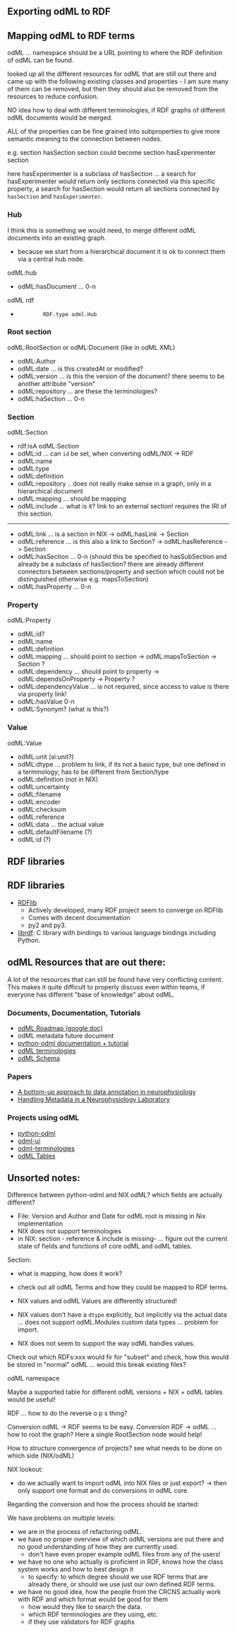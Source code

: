 ## Exporting odML to RDF


## Mapping odML to RDF terms

odML ... namespace should be a URL pointing to where the RDF definition of odML can be found.

looked up all the different resources for odML that are still out there and came up with the following existing
classes and properties - I am sure many of them can be removed, but then they should also be removed from the
resources to reduce confusion.

NO idea how to deal with different terminologies, if RDF graphs of different odML documents would be merged.

ALL of the properties can be fine grained into subproperties to give more semantic meaning to the connection
between nodes.

e.g.
    section hasSection section
 could become
    section hasExperimenter section
    
 here hasExperimenter is a subclass of hasSection ... a search for hasExperimenter would return only sections connected
 via this specific property, a search for hasSection would return all sections connected by `hasSection` and `hasExperimenter`.



### Hub
I think this is something we would need, to merge different odML documents into an existing graph.
- because we start from a hierarchical document it is ok to connect them via a central hub node.

odML:hub
- odML:hasDocument ... 0-n


odML            rdf
  -             RDF.type odml.Hub
                


### Root section

odML:RootSection or odML:Document (like in odML XML)
- odML:Author
- odML:date ... is this createdAt or modified?
- odML:version ... is this the version of the document? there seems to be another attribute "version"
- odML:repository ... are these the terminologies?
- odML:haSection ... 0-n


### Section
odML:Section
- rdf:isA odML:Section
- odML:id ... can `id` be set, when converting odML/NIX -> RDF
- odML:name
- odML:type
- odML:definition
- odML:repository .. does not really make sense in a graph, only in a hierarchical document
- odML:mapping ... should be mapping
- odML:include ... what is it? link to an external section! requires the IRI of this section.
--------------------------------
- odML:link ... is a section in NIX
    -> odML:hasLink -> Section
- odML:reference ... is this also a link to Section?
    -> odML:hasReference -> Section
- odML:hasSection ... 0-n (should this be specified to hasSubSection and already be a subclass of hasSection?
                                                     there are already different connectors between sections/property and section
                                                     which could not be distinguished otherwise e.g. mapsToSection)
- odML:hasProperty ... 0-n


### Property

odML:Property
- odML:id?
- odML:name
- odML:definition
- odML:mapping ... should point to section
    -> odML:mapsToSection -> Section ?
- odML:dependency ... should point to property
    -> odML:dependsOnProperty -> Property ?
- odML:dependencyValue ... is not required, since access to value is there via property link!
- odML:hasValue 0-n
- odML:Synonym? (what is this?)


### Value
odML:Value
- odML:unit (si:unit?)
- odML:dtype ... problem to link, if its not a basic type, but one defined in a terminology; has to be different from Section/type
- odML:definition (not in NIX)
- odML:uncertainty
- odML:filename
- odML:encoder
- odML:checksum
- odML:reference
- odML:data ... the actual value
- odML:defaultFilename (?)
- odML:id (?)

## RDF libraries

## RDF libraries
- [RDFlib](https://github.com/RDFLib/rdflib) 
    - Actively developed, many RDF project seem to converge on RDFlib
    - Comes with decent documentation
    - py2 and py3.
- [librdf](http://librdf.org/): C library with bindings to various language bindings including Python.


## odML Resources that are out there:
A lot of the resources that can still be found have very conflicting content. This makes it quite difficult to
properly discuss even within teams, if everyone has different "base of knowledge" about odML.

### Documents, Documentation, Tutorials
- [odML Roadmap (google doc)](https://docs.google.com/document/d/16usqrMgk6muqgkSmQ0qonXsGrC0S9nhyHdzgWAJyoFg/edit#heading=h.ycmlvplf2l2s)
- odML metadata future document
- [python-odml documentation + tutorial](https://g-node.github.io/python-odml/)
- [odML terminologies](http://portal.g-node.org/odml/terminologies/v1.0/terminologies.xml)
- [odML Schema](http://www.g-node.org/projects/odml/odMLSchema.png/view)

### Papers
- [A bottom-up approach to data annotation in neurophysiology](http://journal.frontiersin.org/article/10.3389/fninf.2011.00016/full)
- [Handling Metadata in a Neurophysiology Laboratory](http://journal.frontiersin.org/article/10.3389/fninf.2016.00026/full)

### Projects using odML
- [python-odml](https://github.com/G-Node/python-odml)
- [odml-ui](https://github.com/G-Node/odml-ui)
- [odml-terminologies](https://github.com/G-Node/odml-terminologies)
- [odML Tables](https://github.com/INM-6/python-odmltables)


## Unsorted notes:

Difference between python-odml and NIX odML? which fields are actually different?
- File: Version and Author and Date for odML root is missing in Nix implementation
- NIX does not support terminologies
- in NIX: section - reference & include is missing-
... figure out the current state of fields and functions of core odML and odML tables.

Section:
- what is mapping, how does it work?
- check out all odML Terms and how they could be mapped to RDF terms.

- NIX values and odML Values are differently structured!
- NIX values don't have a `dtype` explicitly, but implicitly via the actual data ... does not support odML.Modules
custom data types ... problem for import.
- NIX does not seem to support the way odML handles values.

Check out which RDFs:xxx would fir for "subset" and check, how this would be stored in "normal" odML ... would this break existing files? 

odML namespace

Maybe a supported table for different odML versions + NIX + odML tables would be useful!

RDF ... how to do the reverse  o p s thing?

Conversion odML -> RDF seems to be easy.
Conversion RDF -> odML ... how to root the graph? Here a single RootSection node would help!

How to structure convergence of projects?  see what needs to be done on which side (NIX/odML)

NIX lookout:
- do we actually want to import odML into NIX files or just export?
    -> then only support one format and do conversions in odML core.


Regarding the conversion and how the process should be started:

We have problems on multiple levels:
- we are in the process of refactoring odML.
- we have no proper overview of which odML versions are out there and no good understanding of how they are currently used.
    - don't have even proper example odML files from any of the users!
- we have no one who actually is proficient in RDF, knows how the class system works and how to best design it
    - to specify: to which degree should we use RDF terms that are already there, or should we use just our own defined RDF terms.
- we have no good idea, how the people from the CRCNS actually work with RDF and which format would be good for them
    - how would they like to search the data.
    - which RDF terminologies are they using, etc.
    - if they use validators for RDF graphs


